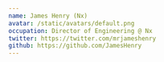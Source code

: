 ```yaml
---
name: James Henry (Nx)
avatar: /static/avatars/default.png
occupation: Director of Engineering @ Nx
twitter: https://twitter.com/mrjameshenry
github: https://github.com/JamesHenry
---
```

